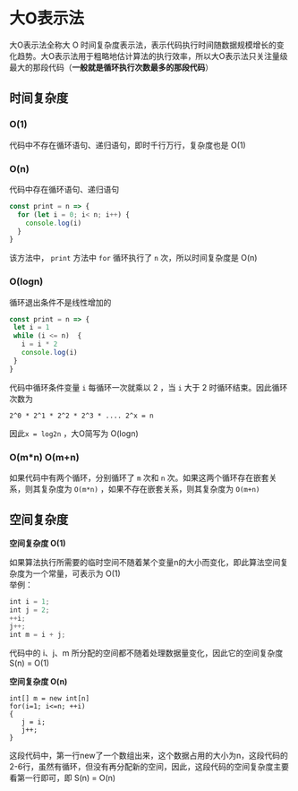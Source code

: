 # 大O表示法

大O表示法全称大 O 时间复杂度表示法，表示代码执行时间随数据规模增长的变化趋势。大O表示法用于粗略地估计算法的执行效率，所以大O表示法只关注量级最大的那段代码（**一般就是循环执行次数最多的那段代码**）

## 时间复杂度

### O(1)

代码中不存在循环语句、递归语句，即时千行万行，复杂度也是 O(1)&#x20;

### O(n)

代码中存在循环语句、递归语句

```javascript
const print = n => {
  for (let i = 0; i< n; i++) {
    console.log(i)
  }
}
```

该方法中， `print` 方法中 `for` 循环执行了 `n` 次，所以时间复杂度是 O(n)&#x20;

### O(logn)

循环退出条件不是线性增加的

```javascript
const print = n => {
 let i = 1
 while (i <= n)  {
   i = i * 2
   console.log(i)
 }
}
```

代码中循环条件变量 `i` 每循环一次就乘以 2 ，当 `i` 大于 2 时循环结束。因此循环次数为

```
2^0 * 2^1 * 2^2 * 2^3 * .... 2^x = n
```

因此`x = log2n` ，大O简写为 O(logn)

### O(m\*n) O(m+n)

如果代码中有两个循环，分别循环了 `m` 次和 `n` 次。如果这两个循环存在嵌套关系，则其复杂度为 `O(m*n)` ，如果不存在嵌套关系，则其复杂度为 `O(m+n)`

## 空间复杂度

**空间复杂度 O(1)**

如果算法执行所需要的临时空间不随着某个变量n的大小而变化，即此算法空间复杂度为一个常量，可表示为 O(1)\
举例：

```javascript
int i = 1;
int j = 2;
++i;
j++;
int m = i + j;
```

代码中的 i、j、m 所分配的空间都不随着处理数据量变化，因此它的空间复杂度 S(n) = O(1)

**空间复杂度 O(n)**

```
int[] m = new int[n]
for(i=1; i<=n; ++i)
{
   j = i;
   j++;
}
```

这段代码中，第一行new了一个数组出来，这个数据占用的大小为n，这段代码的2-6行，虽然有循环，但没有再分配新的空间，因此，这段代码的空间复杂度主要看第一行即可，即 S(n) = O(n)
